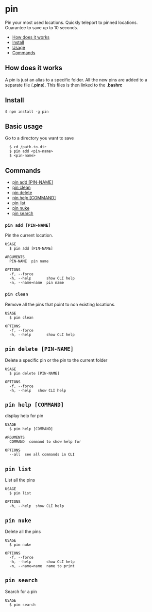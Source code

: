 # pin

Pin your most used locations. Quickly teleport to pinned locations. Guarantee to save up to 10 seconds.

- [How does it works](#how-does-it-works)
- [Install](#install)
- [Usage](#basic-usage)
- [Commands](#commands)

## How does it works

A pin is just an alias to a specific folder. All the new pins are added to a separate file (**.pins**). This files is then linked to the **.bashrc**

## Install

```sh-session
$ npm install -g pin
```

## Basic usage

Go to a directory you want to save

```sh-session
  $ cd /path-to-dir
  $ pin add <pin-name>
  $ <pin-name>
```

## Commands

- [pin add [PIN-NAME]](#pin-add-pin-name)
- [pin clean](#pin-clean)
- [pin delete](#pin-delete-pin-name)
- [pin help [COMMAND]](#pin-help-command)
- [pin list](#pin-list)
- [pin nuke](#pin-nuke)
- [pin search](#pin-search)

### `pin add [PIN-NAME]`

Pin the current location.

```
USAGE
  $ pin add [PIN-NAME]

ARGUMENTS
  PIN-NAME  pin name

OPTIONS
  -f, --force
  -h, --help       show CLI help
  -n, --name=name  pin name
```

### `pin clean`

Remove all the pins that point to non existing locations.

```
USAGE
  $ pin clean

OPTIONS
  -f, --force
  -h, --help       show CLI help
```

## `pin delete [PIN-NAME]`

Delete a specific pin or the pin to the current folder

```
USAGE
  $ pin delete [PIN-NAME]

OPTIONS
  -f, --force
  -h, --help   show CLI help
```

## `pin help [COMMAND]`

display help for pin

```
USAGE
  $ pin help [COMMAND]

ARGUMENTS
  COMMAND  command to show help for

OPTIONS
  --all  see all commands in CLI
```

## `pin list`

List all the pins

```
USAGE
  $ pin list

OPTIONS
  -h, --help  show CLI help
```

## `pin nuke`

Delete all the pins

```
USAGE
  $ pin nuke

OPTIONS
  -f, --force
  -h, --help       show CLI help
  -n, --name=name  name to print
```

## `pin search`

Search for a pin

```
USAGE
  $ pin search
```
